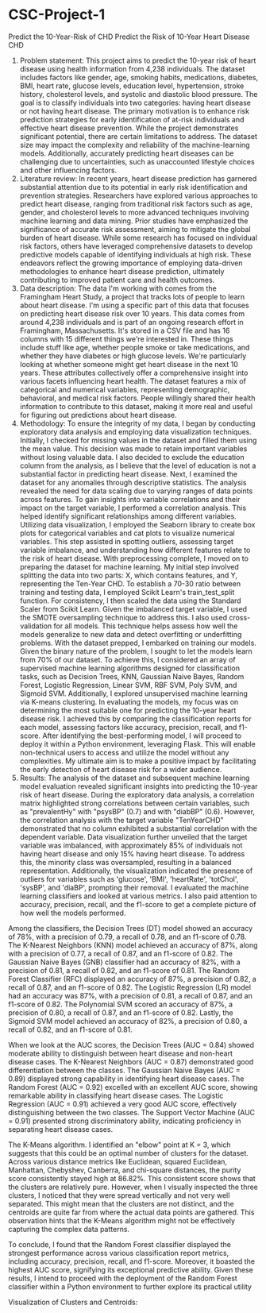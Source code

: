 # CSC-Project-1
Predict the 10-Year-Risk of CHD
Predict the Risk of 10-Year Heart Disease CHD

1.	Problem statement:
This project aims to predict the 10-year risk of heart disease using health information from 4,238 individuals. The dataset includes factors like gender, age, smoking habits, medications, diabetes, BMI, heart rate, glucose levels, education level, hypertension, stroke history, cholesterol levels, and systolic and diastolic blood pressure.
The goal is to classify individuals into two categories: having heart disease or not having heart disease. The primary motivation is to enhance risk prediction strategies for early identification of at-risk individuals and effective heart disease prevention.
While the project demonstrates significant potential, there are certain limitations to address. The dataset size may impact the complexity and reliability of the machine-learning models. Additionally, accurately predicting heart diseases can be challenging due to uncertainties, such as unaccounted lifestyle choices and other influencing factors.
2.	Literature review:
In recent years, heart disease prediction has garnered substantial attention due to its potential in early risk identification and prevention strategies. Researchers have explored various approaches to predict heart disease, ranging from traditional risk factors such as age, gender, and cholesterol levels to more advanced techniques involving machine learning and data mining. Prior studies have emphasized the significance of accurate risk assessment, aiming to mitigate the global burden of heart disease. While some research has focused on individual risk factors, others have leveraged comprehensive datasets to develop predictive models capable of identifying individuals at high risk. These endeavors reflect the growing importance of employing data-driven methodologies to enhance heart disease prediction, ultimately contributing to improved patient care and health outcomes.
3.	Data description:
The data I'm working with comes from the Framingham Heart Study, a project that tracks lots of people to learn about heart disease. I'm using a specific part of this data that focuses on predicting heart disease risk over 10 years.
This data comes from around 4,238 individuals and is part of an ongoing research effort in Framingham, Massachusetts. It's stored in a CSV file and has 16 columns with 15 different things we're interested in. These things include stuff like age, whether people smoke or take medications, and whether they have diabetes or high glucose levels. We're particularly looking at whether someone might get heart disease in the next 10 years.
These attributes collectively offer a comprehensive insight into various facets influencing heart health. The dataset features a mix of categorical and numerical variables, representing demographic, behavioral, and medical risk factors. People willingly shared their health information to contribute to this dataset, making it more real and useful for figuring out predictions about heart disease.
4.	Methodology:
To ensure the integrity of my data, I began by conducting exploratory data analysis and employing data visualization techniques. Initially, I checked for missing values in the dataset and filled them using the mean value. This decision was made to retain important variables without losing valuable data. I also decided to exclude the education column from the analysis, as I believe that the level of education is not a substantial factor in predicting heart disease.
Next, I examined the dataset for any anomalies through descriptive statistics. The analysis revealed the need for data scaling due to varying ranges of data points across features. To gain insights into variable correlations and their impact on the target variable, I performed a correlation analysis. This helped identify significant relationships among different variables.
Utilizing data visualization, I employed the Seaborn library to create box plots for categorical variables and cat plots to visualize numerical variables. This step assisted in spotting outliers, assessing target variable imbalance, and understanding how different features relate to the risk of heart disease. With preprocessing complete, I moved on to preparing the dataset for machine learning.
My initial step involved splitting the data into two parts: X, which contains features, and Y, representing the Ten-Year CHD. To establish a 70-30 ratio between training and testing data, I employed Scikit Learn's train_test_split function. For consistency, I then scaled the data using the Standard Scaler from Scikit Learn. Given the imbalanced target variable, I used the SMOTE oversampling technique to address this. I also used cross-validation for all models. This technique helps assess how well the models generalize to new data and detect overfitting or underfitting problems.
With the dataset prepped, I embarked on training our models. Given the binary nature of the problem, I sought to let the models learn from 70% of our dataset. To achieve this, I considered an array of supervised machine learning algorithms designed for classification tasks, such as Decision Trees, KNN, Gaussian Naive Bayes, Random Forest, Logistic Regression, Linear SVM, RBF SVM, Poly SVM, and Sigmoid SVM. Additionally, I explored unsupervised machine learning via K-means clustering.
In evaluating the models, my focus was on determining the most suitable one for predicting the 10-year heart disease risk. I achieved this by comparing the classification reports for each model, assessing factors like accuracy, precision, recall, and f1-score.
After identifying the best-performing model, I will proceed to deploy it within a Python environment, leveraging Flask. This will enable non-technical users to access and utilize the model without any complexities. My ultimate aim is to make a positive impact by facilitating the early detection of heart disease risk for a wider audience.
5.	Results:
The analysis of the dataset and subsequent machine learning model evaluation revealed significant insights into predicting the 10-year risk of heart disease. During the exploratory data analysis, a correlation matrix highlighted strong correlations between certain variables, such as "prevalentHy" with "psysBP" (0.7) and with "diabBP" (0.6). However, the correlation analysis with the target variable "TenYearCHD" demonstrated that no column exhibited a substantial correlation with the dependent variable.
Data visualization further unveiled that the target variable was imbalanced, with approximately 85% of individuals not having heart disease and only 15% having heart disease. To address this, the minority class was oversampled, resulting in a balanced representation. Additionally, the visualization indicated the presence of outliers for variables such as 'glucose', 'BMI', 'heartRate', 'totChol', 'sysBP', and 'diaBP', prompting their removal.
I evaluated the machine learning classifiers and looked at various metrics. I also paid attention to accuracy, precision, recall, and the f1-score to get a complete picture of how well the models performed.

Among the classifiers, the Decision Trees (DT) model showed an accuracy of 78%, with a precision of 0.79, a recall of 0.78, and an f1-score of 0.78. The K-Nearest Neighbors (KNN) model achieved an accuracy of 87%, along with a precision of 0.77, a recall of 0.87, and an f1-score of 0.82. The Gaussian Naive Bayes (GNB) classifier had an accuracy of 82%, with a precision of 0.81, a recall of 0.82, and an f1-score of 0.81. The Random Forest Classifier (RFC) displayed an accuracy of 87%, a precision of 0.82, a recall of 0.87, and an f1-score of 0.82. The Logistic Regression (LR) model had an accuracy was 87%, with a precision of 0.81, a recall of 0.87, and an f1-score of 0.82. The Polynomial SVM scored an accuracy of 87%, a precision of 0.80, a recall of 0.87, and an f1-score of 0.82. Lastly, the Sigmoid SVM model achieved an accuracy of 82%, a precision of 0.80, a recall of 0.82, and an f1-score of 0.81.

When we look at the AUC scores, the Decision Trees (AUC = 0.84) showed moderate ability to distinguish between heart disease and non-heart disease cases. The K-Nearest Neighbors (AUC = 0.87) demonstrated good differentiation between the classes. The Gaussian Naive Bayes (AUC = 0.89) displayed strong capability in identifying heart disease cases. The Random Forest (AUC = 0.92) excelled with an excellent AUC score, showing remarkable ability in classifying heart disease cases. The Logistic Regression (AUC = 0.91) achieved a very good AUC score, effectively distinguishing between the two classes. The Support Vector Machine (AUC = 0.91) presented strong discriminatory ability, indicating proficiency in separating heart disease cases.

The K-Means algorithm. I identified an "elbow" point at K = 3, which suggests that this could be an optimal number of clusters for the dataset. Across various distance metrics like Euclidean, squared Euclidean, Manhattan, Chebyshev, Canberra, and chi-square distances, the purity score consistently stayed high at 86.82%. This consistent score shows that the clusters are relatively pure. However, when I visually inspected the three clusters, I noticed that they were spread vertically and not very well separated. This might mean that the clusters are not distinct, and the centroids are quite far from where the actual data points are gathered. This observation hints that the K-Means algorithm might not be effectively capturing the complex data patterns.

To conclude, I found that the Random Forest classifier displayed the strongest performance across various classification report metrics, including accuracy, precision, recall, and f1-score. Moreover, it boasted the highest AUC score, signifying its exceptional predictive ability. Given these results, I intend to proceed with the deployment of the Random Forest classifier within a Python environment to further explore its practical utility
 

















 

 


 

Visualization of Clusters and Centroids:

 

